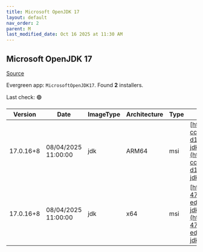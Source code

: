 ```yaml
---
title: Microsoft OpenJDK 17
layout: default
nav_order: 2
parent: M
last_modified_date: Oct 16 2025 at 11:30 AM
---
```


## Microsoft OpenJDK 17

[Source](https://www.microsoft.com/openjdk)

Evergreen app: `MicrosoftOpenJDK17`. Found **2** installers.

Last check: 🟢

| Version   | Date                | ImageType | Architecture | Type | URI                                                                                                                                                                                                                                                                                                                                                |
| --------- | ------------------- | --------- | ------------ | ---- | -------------------------------------------------------------------------------------------------------------------------------------------------------------------------------------------------------------------------------------------------------------------------------------------------------------------------------------------------- |
| 17.0.16+8 | 08/04/2025 11:00:00 | jdk       | ARM64        | msi  | [https://download.visualstudio.microsoft.com/download/pr/d6541287-cca1-4bb5-b707-d1830b11e658/e6df1ac7f1df4ccce30302e1ab692c5d/microsoft-jdk-17.0.16-windows-aarch64.msi](https://download.visualstudio.microsoft.com/download/pr/d6541287-cca1-4bb5-b707-d1830b11e658/e6df1ac7f1df4ccce30302e1ab692c5d/microsoft-jdk-17.0.16-windows-aarch64.msi) |
| 17.0.16+8 | 08/04/2025 11:00:00 | jdk       | x64          | msi  | [https://download.visualstudio.microsoft.com/download/pr/73ca8d57-4705-435a-8d56-ed9624332745/86c5df881150424ac61bd0d1da708330/microsoft-jdk-17.0.16-windows-x64.msi](https://download.visualstudio.microsoft.com/download/pr/73ca8d57-4705-435a-8d56-ed9624332745/86c5df881150424ac61bd0d1da708330/microsoft-jdk-17.0.16-windows-x64.msi)         |
